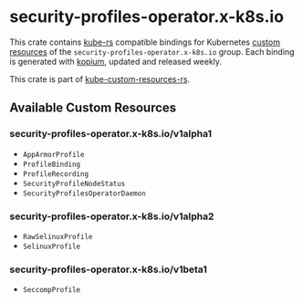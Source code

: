 <!--
SPDX-FileCopyrightText: The kube-custom-resources-rs Authors
SPDX-License-Identifier: 0BSD
 -->

# security-profiles-operator.x-k8s.io

This crate contains [kube-rs](https://kube.rs/) compatible bindings for Kubernetes [custom resources](https://kubernetes.io/docs/tasks/extend-kubernetes/custom-resources/custom-resource-definitions/) of the `security-profiles-operator.x-k8s.io` group. Each binding is generated with [kopium](https://github.com/kube-rs/kopium), updated and released weekly.

This crate is part of [kube-custom-resources-rs](https://github.com/metio/kube-custom-resources-rs).

## Available Custom Resources

### security-profiles-operator.x-k8s.io/v1alpha1
- `AppArmorProfile`
- `ProfileBinding`
- `ProfileRecording`
- `SecurityProfileNodeStatus`
- `SecurityProfilesOperatorDaemon`
### security-profiles-operator.x-k8s.io/v1alpha2
- `RawSelinuxProfile`
- `SelinuxProfile`
### security-profiles-operator.x-k8s.io/v1beta1
- `SeccompProfile`
